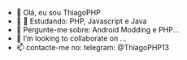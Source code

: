 - 👋 Olá, eu sou ThiagoPHP
- 👀 🌱 Estudando: PHP, Javascript e Java
- 🌱 Pergunte-me sobre: Android Modding e PHP...
- 💞️ I’m looking to collaborate on ...
- 📫 contacte-me no: telegram: @ThiagoPHP13
